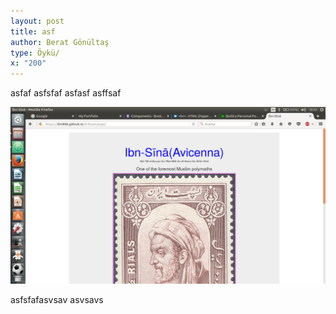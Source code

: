 ```yaml
---
layout: post
title: asf
author: Berat Gönültaş
type: Öykü/
x: "200"
---
```

asfaf
asfsfaf
asfasf
asffsaf

<img src="images/w.png" class="img-responsive" alt="Responsive image">

asfsfafasvsav
asvsavs
